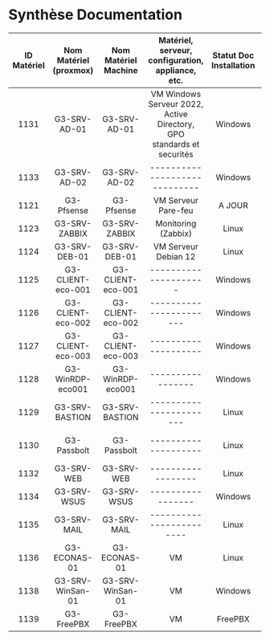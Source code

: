 # Synthèse Documentation

| ID Matériel |  Nom Matériel (proxmox)   |    Nom Matériel Machine       |    Matériel, serveur, configuration, appliance, etc.    | Statut Doc Installation |   Lien Documentation     |
|:-:|:-:|:-:|:-:|:-:|:-|
| 1131 |    G3-SRV-AD-01        |        G3-SRV-AD-01              | VM Windows Serveur 2022, Active Directory, GPO standards et securités    |       Windows  | 
| 1133 |    G3-SRV-AD-02     |             G3-SRV-AD-02           | -----------------------------           |          Windows  |
| 1121 |    G3-Pfsense     |            G3-Pfsense         | VM Serveur Pare-feu          | A JOUR | 
| 1123 |    G3-SRV-ZABBIX    |             G3-SRV-ZABBIX                 | Monitoring (Zabbix) |  Linux    |      |
| 1124 |    G3-SRV-DEB-01          |           G3-SRV-DEB-01              | VM Serveur Debian 12   |    Linux    | Serveur Debian  | 
| 1125 |    G3-CLIENT-eco-001      |           G3-CLIENT-eco-001          |---------------------       | Windows  | PC Client |
| 1126 |    G3-CLIENT-eco-002      |        G3-CLIENT-eco-002     | -----------------------  | Windows  | PC Client   | 
| 1127 |    G3-CLIENT-eco-003    |            G3-CLIENT-eco-003                | --------------------  | Windows  | PC Client  |
| 1128 |    G3-WinRDP-eco001   |          G3-WinRDP-eco001         | -----------------   | Windows  | Serveur RDP  | 
| 1129 |    G3-SRV-BASTION      |           G3-SRV-BASTION      |-----------------------       | Linux    | Serveur Bastion | 
| 1130 |    G3-Passbolt | G3-Passbolt         | --------------------          | Linux    | Gestion des mots de passe (Passbolt)  | 
| 1132 |    G3-SRV-WEB  | G3-SRV-WEB          | ------------------          | Linux    | Serveur Web  | 
| 1134 |    G3-SRV-WSUS | G3-SRV-WSUS         | -----------------        | Windows  | Serveur WSUS | 
| 1135 |    G3-SRV-MAIL    | G3-SRV-MAIL         | ------------------------        | Linux    | Serveur Mail  |  
| 1136 |    G3-ECONAS-01           |   G3-ECONAS-01        | VM           | Linux    | Serveur NAS |
| 1138 |    G3-SRV-WinSan-01       |    G3-SRV-WinSan-01    | VM           | Windows  | DC - Maître RID | 
| 1139 |    G3-FreePBX             |       G3-FreePBX          | VM           | FreePBX  | Serveur VoIP |
